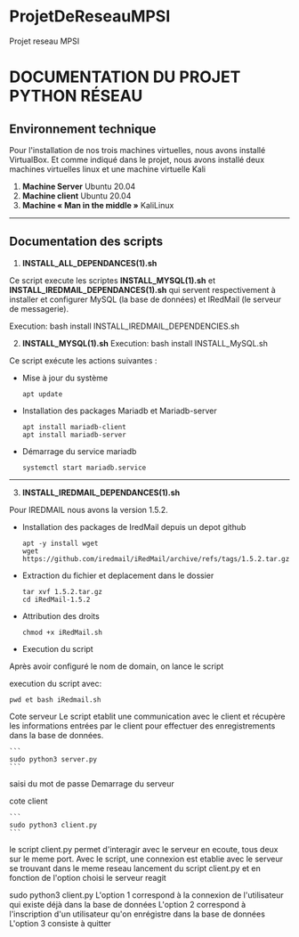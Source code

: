 # ProjetDeReseauMPSI
Projet reseau MPSI

# DOCUMENTATION DU PROJET PYTHON RÉSEAU

## Environnement technique

Pour l'installation de nos trois machines virtuelles, nous avons installé 
VirtualBox. 
Et comme indiqué dans le projet, nous avons installé deux machines virtuelles linux et une machine virtuelle Kali

1. **Machine Server**
     Ubuntu 20.04
2. **Machine client**
    Ubuntu 20.04
3. **Machine « Man in the middle »**
    KaliLinux
***
## Documentation des scripts

1. **INSTALL_ALL_DEPENDANCES(1).sh**

Ce script execute les scriptes **INSTALL_MYSQL(1).sh** et  **INSTALL_IREDMAIL_DEPENDANCES(1).sh** qui servent respectivement à installer et configurer MySQL (la base de données) et IRedMail (le serveur de messagerie).

Execution: bash install INSTALL_IREDMAIL_DEPENDENCIES.sh


2. **INSTALL_MYSQL(1).sh**
Execution: bash install INSTALL_MySQL.sh

Ce script exécute les actions suivantes :
- Mise à jour du système    
    ```
    apt update
    ```
- Installation des packages Mariadb et Mariadb-server
    ``` 
    apt install mariadb-client
    apt install mariadb-server 
    ```
- Démarrage du service mariadb
    ```
    systemctl start mariadb.service
    ```
---
3. **INSTALL_IREDMAIL_DEPENDANCES(1).sh**

Pour IREDMAIL nous avons la version 1.5.2.
- Installation des packages de IredMail depuis un depot github

    ```
    apt -y install wget
    wget https://github.com/iredmail/iRedMail/archive/refs/tags/1.5.2.tar.gz
    ```

- Extraction du fichier et deplacement dans le dossier

    ```
    tar xvf 1.5.2.tar.gz
    cd iRedMail-1.5.2
    ```
- Attribution des droits

    ```
    chmod +x iRedMail.sh
    ```

- Execution du script

Après avoir configuré le nom de domain, on lance le script

execution du script avec: 

   ```
   pwd et bash iRedmail.sh
   ```

Cote serveur
Le script etablit une communication avec le client et récupère les informations entrées par le client pour effectuer 
des enregistrements dans la base de données. 

    ```
    sudo python3 server.py
    ```

saisi du mot de passe
Demarrage du serveur

cote client 

    ```
    sudo python3 client.py
    ```

le script client.py permet d'interagir avec le serveur en ecoute, tous deux sur le meme port.
Avec le script, une connexion est etablie avec le serveur se trouvant dans le meme reseau
lancement du script client.py et en fonction de l'option choisi le serveur reagit

sudo python3 client.py
 L'option 1 correspond à la connexion de l'utilisateur qui existe déjà dans la base de données
 L'option 2 correspond à l'inscription d'un utilisateur qu'on enrégistre dans la base de données
 L'option 3 consiste à quitter
